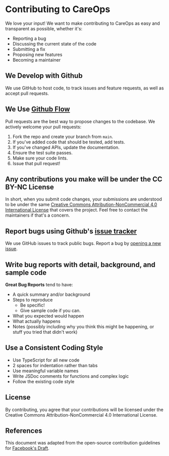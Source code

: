 # Contributing to CareOps

We love your input! We want to make contributing to CareOps as easy and transparent as possible, whether it's:

- Reporting a bug
- Discussing the current state of the code
- Submitting a fix
- Proposing new features
- Becoming a maintainer

## We Develop with Github
We use GitHub to host code, to track issues and feature requests, as well as accept pull requests.

## We Use [Github Flow](https://guides.github.com/introduction/flow/index.html)
Pull requests are the best way to propose changes to the codebase. We actively welcome your pull requests:

1. Fork the repo and create your branch from `main`.
2. If you've added code that should be tested, add tests.
3. If you've changed APIs, update the documentation.
4. Ensure the test suite passes.
5. Make sure your code lints.
6. Issue that pull request!

## Any contributions you make will be under the CC BY-NC License
In short, when you submit code changes, your submissions are understood to be under the same [Creative Commons Attribution-NonCommercial 4.0 International License](LICENSE.md) that covers the project. Feel free to contact the maintainers if that's a concern.

## Report bugs using Github's [issue tracker](https://github.com/yourusername/careops/issues)
We use GitHub issues to track public bugs. Report a bug by [opening a new issue](https://github.com/yourusername/careops/issues/new).

## Write bug reports with detail, background, and sample code

**Great Bug Reports** tend to have:

- A quick summary and/or background
- Steps to reproduce
  - Be specific!
  - Give sample code if you can.
- What you expected would happen
- What actually happens
- Notes (possibly including why you think this might be happening, or stuff you tried that didn't work)

## Use a Consistent Coding Style

* Use TypeScript for all new code
* 2 spaces for indentation rather than tabs
* Use meaningful variable names
* Write JSDoc comments for functions and complex logic
* Follow the existing code style

## License
By contributing, you agree that your contributions will be licensed under the Creative Commons Attribution-NonCommercial 4.0 International License.

## References
This document was adapted from the open-source contribution guidelines for [Facebook's Draft](https://github.com/facebook/draft-js/blob/a9316a723f9e918afde44dea68b5f9f39b7d9b00/CONTRIBUTING.md). 